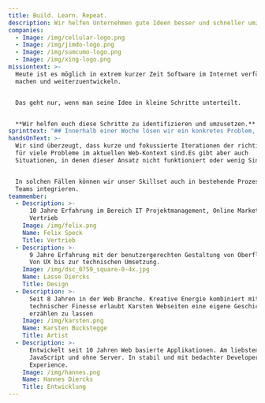 ```yaml
---
title: Build. Learn. Repeat.
description: Wir helfen Unternehmen gute Ideen besser und schneller umzusetzen.
companies:
  - Image: /img/cellular-logo.png
  - Image: /img/jimdo-logo.png
  - Image: /img/sumcumo-logo.png
  - Image: /img/xing-logo.png
missiontext: >-
  Heute ist es möglich in extrem kurzer Zeit Software im Internet verfügbar zu
  machen und weiterzuentwickeln.


  Das geht nur, wenn man seine Idee in kleine Schritte unterteilt.


  **Wir helfen euch diese Schritte zu identifizieren und umzusetzen.**
sprinttext: "## Innerhalb einer Woche lösen wir ein konkretes Problem, implementieren eine Idee oder nähern uns einer Hypothese.\n\n### Phasen:\n\n* Mission: Wir setzen uns 1-3 Stunden zusammen und besprechen was erledigt werden soll.\n* Countdown: Wir entwickeln die Lösung. Auch gerne in enger Zusammenarbeit mit euch.\n* Takeoff: Wir treffen uns zu einer kurzen Retrospektive und ihr erhaltet Zugang zu der Lösung und dem Source-Code.\n\nAlles was wir gemacht haben gehört nun euch.\n\nIhr könnt entscheiden, ob euch das Ergebnis reicht, ob ihr selber daran weiterarbeitet oder ob ihr einen weiteren Sprint mit uns machen wollt. – Build. Learn. Repeat.\n\n## Warum Entwicklungs-Sprints?\n\n### Production Ready\n\nUnsere Lösungen basieren auf Industry-Standards und können ohne größere Anpassungen in Produktion betrieben werden.\n\nWir können für euch auch gerne das Hosting übernehmen oder bei der Integration in bestehende Apps helfen.\n\n### Null Overhead\n\nWir halten uns nicht lange mit Planung auf. Alles was wir uns für die kommende Woche vornehmen kann durch Erkenntnisse aus dieser Woche schon wieder irrelevant sein. Schnelles, echtes Feedback ist wertvoller als ein ausgefeilter Masterplan.\n\n### Schnell \U0001F680\n\nUnser Team ist schnell! Wir haben jahrelange Berufserfahrung in dem was wir tun. In Kombination mit schnellen, fokussierten Sprints setzen wir so in wenigen Tagen um wofür andere Wochen brauchen.\n\n### Skalierbar\n\nWir starten klein, doch durch unsere Erfahrung in großen Unternehmen wie XING oder Jimdo wissen wir wie man Software so baut, dass sie gut weiterentwickelt werden kann. Wir setzen auf [serverless Infrastruktur](https://en.wikipedia.org/wiki/Serverless_computing) und Komponenten-basierte Architektur. Damit erzeugen wir eine hohe Wiederverwendbarkeit ohne unnötige Wartung.\n\n## Was könnte dabei rauskommen?\n\n* Ein technischer \"Proof of Concept\"-Durchstich für ein bestimmtes Problem.\n* Eine lauffähige Webseite mit CMS\n* Ein Produkt Prototyp der weiterentwickelt werden kann\n* Ein Design System mit ersten Komponenten"
handsOnText: >-
  Wir sind überzeugt, dass kurze und fokussierte Iterationen der richtige Ansatz
  für viele Probleme im aktuellen Web-Kontext sind.Es gibt aber auch
  Situationen, in denen dieser Ansatz nicht funktioniert oder wenig Sinn macht.


  In solchen Fällen können wir unser Skillset auch in bestehende Prozesse und
  Teams integrieren.
teammember:
  - Description: >-
      10 Jahre Erfahrung im Bereich IT Projektmanagement, Online Marketing und
      Vertrieb
    Image: /img/felix.png
    Name: Felix Speck
    Title: Vertrieb
  - Description: >-
      9 Jahre Erfahrung mit der benutzergerechten Gestaltung von Oberflächen.
      Von UX bis zur technischen Umsetzung.
    Image: /img/dsc_0759_square-0-4x.jpg
    Name: Lasse Diercks
    Title: Design
  - Description: >-
      Seit 8 Jahren in der Web Branche. Kreative Energie kombiniert mit
      technischer Finesse erlaubt Karsten Webseiten eine eigene Geschichte
      erzählen zu lassen
    Image: /img/karsten.png
    Name: Karsten Buckstegge
    Title: Artist
  - Description: >-
      Entwickelt seit 10 Jahren Web basierte Applikationen. Am liebsten in
      JavaScript und ohne Server. In stabil und mit bedachter Developer
      Experience.
    Image: /img/hannes.png
    Name: Hannes Diercks
    Title: Entwicklung
---
```


